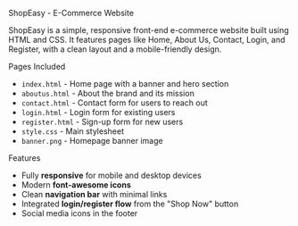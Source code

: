 ShopEasy - E-Commerce Website

ShopEasy is a simple, responsive front-end e-commerce website built using HTML and CSS. It features pages like Home, About Us, Contact, Login, and Register, with a clean layout and a mobile-friendly design.

 Pages Included

- `index.html` - Home page with a banner and hero section
- `aboutus.html` - About the brand and its mission
- `contact.html` - Contact form for users to reach out
- `login.html` - Login form for existing users
- `register.html` - Sign-up form for new users
- `style.css` - Main stylesheet
- `banner.png` - Homepage banner image

 Features

- Fully **responsive** for mobile and desktop devices
- Modern **font-awesome icons**
- Clean **navigation bar** with minimal links
- Integrated **login/register flow** from the "Shop Now" button
- Social media icons in the footer




